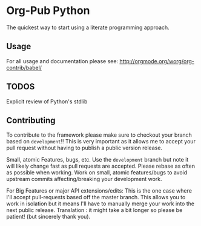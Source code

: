 # Org-Pub Python

The quickest way to start using a literate programming approach.

## Usage

For all usage and documentation please see: <http://orgmode.org/worg/org-contrib/babel/>

## TODOS

Explicit review of Python's stdlib

## Contributing

To contribute to the framework please make sure to checkout your
branch based on `development`!! This is very important as it allows me to accept your pull request without having to publish a public version release.

Small, atomic Features, bugs, etc.
Use the `development` branch but note it will likely change fast as pull requests are accepted.
Please rebase as often as possible when working.
Work on small, atomic features/bugs to avoid upstream commits affecting/breaking your development work.

For Big Features or major API extensions/edits:
This is the one case where I'll accept pull-requests based off the master branch.
This allows you to work in isolation but it means I'll have to manually merge your work into the next public release.
Translation : it might take a bit longer so please be patient! (but sincerely thank you).
